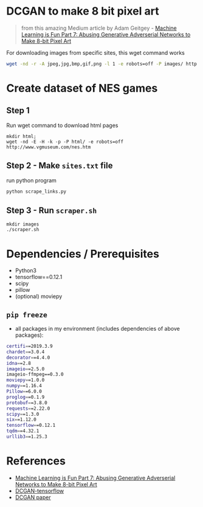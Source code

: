 # DCGAN to make 8 bit pixel art
> from this amazing Medium article by Adam Geitgey - [Machine Learning is Fun Part 7: Abusing Generative Adverserial Networks to Make 8-bit Pixel Art](https://medium.com/@ageitgey/abusing-generative-adversarial-networks-to-make-8-bit-pixel-art-e45d9b96cee7)

For downloading images from specific sites, this wget command works
```bash
wget -nd -r -A jpeg,jpg,bmp,gif,png -l 1 -e robots=off -P images/ http://www.vgmuseum.com/images/nes/01/zombienation.html
```

# Create dataset of NES games

## Step 1
Run wget command to download html pages
```
mkdir html;
wget -nd -E -H -k -p -P html/ -e robots=off http://www.vgmuseum.com/nes.htm
```

## Step 2 - Make `sites.txt` file
run python program
```bash
python scrape_links.py
```

## Step 3 - Run `scraper.sh`
```
mkdir images
./scraper.sh
```

# Dependencies / Prerequisites

- Python3
- tensorflow==0.12.1
- scipy
- pillow
- (optional) moviepy

## `pip freeze`
- all packages in my environment (includes dependencies of above packages):
```bash
certifi==2019.3.9
chardet==3.0.4
decorator==4.4.0
idna==2.8
imageio==2.5.0
imageio-ffmpeg==0.3.0
moviepy==1.0.0
numpy==1.16.4
Pillow==6.0.0
proglog==0.1.9
protobuf==3.8.0
requests==2.22.0
scipy==1.3.0
six==1.12.0
tensorflow==0.12.1
tqdm==4.32.1
urllib3==1.25.3
```

# References

- [Machine Learning is Fun Part 7: Abusing Generative Adverserial Networks to Make 8-bit Pixel Art](https://medium.com/@ageitgey/abusing-generative-adversarial-networks-to-make-8-bit-pixel-art-e45d9b96cee7)
- [DCGAN-tensorflow](https://github.com/carpedm20/DCGAN-tensorflow)
- [DCGAN paper](http://arxiv.org/abs/1511.06434)
